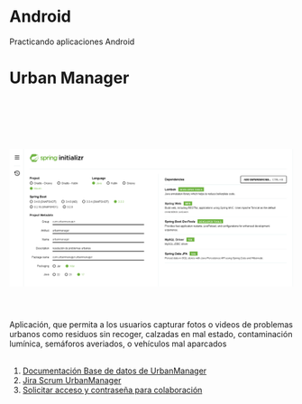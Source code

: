 # Android
Practicando aplicaciones Android

# Urban Manager

<br>
 <h1 align="center">
  <br>
  <img src="https://github.com/IvBanzaga/UrbanManager/blob/main/spring%20initializr.png" alt="spring initializr">
  <br>
  <br>
</h1>
Aplicación, que permita a los usuarios capturar fotos o videos de problemas urbanos como residuos sin recoger, calzadas en mal estado, contaminación lumínica, semáforos averiados, o vehículos mal aparcados
<br>
<br>

<ol>
  <li><a href="https://dbdocs.io/ivan.cpweb/urbanManager" target="_blank">Documentación Base de datos de UrbanManager</a></li>
  <li><a href="https://ivancpweb.atlassian.net/jira/software/projects/RE/boards/4/backlog" target="_blank">Jira Scrum UrbanManager</a></li>
  <li><a href="https://discord.gg/tyug6TQH" target="_blank">Solicitar acceso y contraseña para colaboración</a></li>
</ol>

<br>
<br>

